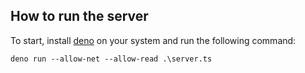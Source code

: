## How to run the server
To start, install [deno](https://deno.land/) on your system and run the following command:
```
deno run --allow-net --allow-read .\server.ts
```